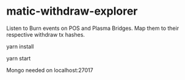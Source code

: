 # matic-withdraw-explorer
Listen to Burn events on POS and Plasma Bridges. Map them to their respective withdraw tx hashes.


yarn install 

yarn start

Mongo needed on localhost:27017
